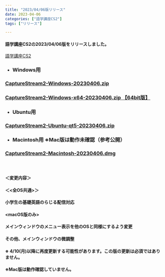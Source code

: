 ```yaml
---
title: "2023/04/06版リリース"
date: 2023-04-06
categories: ["語学講座CS2"]
tags: ["リリース"]

---
```

#### 語学講座CS2の2023/04/06版をリリースしました。
[語学講座CS2](https://csreviser.github.io/CaptureStream2/)
* ### Windows用
 ### [CaptureStream2-Windows-20230406.zip](https://github.com/CSReviser/CaptureStream2/releases/download/20230406/CaptureStream2-Windows-20230406.zip)
### [CaptureStream2-Windows-x64-20230406.zip 【64bit版】](https://github.com/CSReviser/CaptureStream2/releases/download/20230406/CaptureStream2-Windows-x64-20230406.zip) 　　　　　　　　　　　　　　　　　　
* ### Ubuntu用    
### [CaptureStream2-Ubuntu-qt5-20230406.zip](https://github.com/CSReviser/CaptureStream2/releases/download/20230406/CaptureStream2-Ubuntu-qt5-20230406.zip)
* ### Macintosh用  ※Mac版は動作未確認（参考公開）  
### [CaptureStream2-Macintosh-20230406.dmg](https://github.com/CSReviser/CaptureStream2/releases/download/20230406/CaptureStream2-Macintosh-20230406.dmg)
####  　　　  
#### ＜変更内容＞　　　
#### ＜<全OS共通>＞
#### 小学生の基礎英語のらじる配信対応
#### <macOS版のみ>
#### メインウィンドウのメニュー表示を他のOSと同様にするよう変更
#### その他、メインウィンドウの微調整

#### ※ 4/10(月)以降に再度更新する可能性があります。この版の更新は必須ではありません。
#### ※Mac版は動作確認していません。


